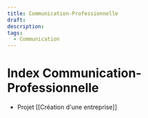 ```yaml
---
title: Communication-Professionnelle
draft: 
description: 
tags:
  - Communication
---
```

# Index Communication-Professionnelle
- Projet [[Création d'une entreprise]]
